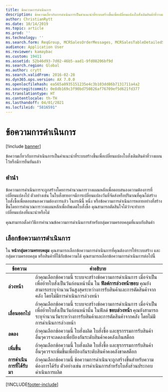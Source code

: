 ```yaml
---
title: ข้อความการดำเนินการ
description: ข้อความเกี่ยวกับการดำเนินการเป็นคำแนะนำที่ระบบสร้างขึ้นเพื่อเปลี่ยนแปลงใบสั่งเติมสินค้าที่วางแผนไว้หรือมีการยืนยันแล้ว
author: ChristianRytt
ms.date: 10/14/2019
ms.topic: article
ms.prod: ''
ms.technology: ''
ms.search.form: ReqGroup, MCRSalesOrderMessages, MCRSalesTableDetailedStatus, TAMItemVendRebateGroup, TAMVendRebate, TAMVendRebateAgreementLineInfoPart, TAMVendRebateGroup, TAMVendRebateTable, TAMVendRebateTrans, ReqTransActionListPage
audience: Application User
ms.reviewer: kamaybac
ms.custom: 19411
ms.assetid: 52b46d93-7d02-46b5-aad1-9fd08206bf9d
ms.search.region: Global
ms.author: crytt
ms.search.validFrom: 2016-02-28
ms.dyn365.ops.version: AX 7.0.0
ms.openlocfilehash: ea565a8935151235e4c3b103dd86b7131711a4a2
ms.sourcegitcommit: 0e8db169c3f90bd750826af76709ef5d621fd377
ms.translationtype: HT
ms.contentlocale: th-TH
ms.lasthandoff: 04/01/2021
ms.locfileid: "5816591"
---
```

# <a name="action-messages"></a>ข้อความการดำเนินการ

[!include [banner](../includes/banner.md)]

ข้อความเกี่ยวกับการดำเนินการเป็นคำแนะนำที่ระบบสร้างขึ้นเพื่อเปลี่ยนแปลงใบสั่งเติมสินค้าที่วางแผนไว้หรือมีการยืนยันแล้ว

## <a name="introduction"></a>คำนำ

ข้อความการดำเนินการจะถูกสร้างโดยการคำนวณการวางแผนหลักเพื่อตอบสนองความต้องการที่เปลี่ยนแปลงไป ตัวอย่างเช่น ในใบสั่งขายอาจมีการเปลี่ยนแปลงวันที่จัดส่งหรือปริมาณที่คุณได้สร้างใบสั่งซื้อเพื่อตอบสนองความต้องการแล้ว ในกรณีนี้ หนึ่ง หรือข้อความการดำเนินการหลายอย่างที่สร้างขึ้นโดยการคำนวณการวางแผนหลักเพื่ออัพเดตใบสั่งซื้อ คุณสามารถตัดสินใจได้ว่าจะทำการเปลี่ยนแปลงที่แนะนำหรือไม่

คุณสามารถตั้งค่าวิธีการคำนวณข้อความการดำเนินการสำหรับกลุ่มความครอบคลุมที่แนบกับสินค้า

## <a name="select-action-messages"></a>เลือกข้อความการดำเนินการ

ใน **หน้ากลุ่มความครอบคลุม** คุณสามารถเลือกข้อความการดำเนินการที่คุณต้องการให้ระบบสร้าง และกลุ่มความครอบคลุม หรือสินค้าที่ใช้กับข้อความได้ คุณสามารถเลือกข้อความการดำเนินการต่อไปนี้

| ข้อความ             | คำอธิบาย                                                                                                                                                                                                                                              |
|---------------------|----------------------------------------------------------------------------------------------------------------------------------------------------------------------------------------------------------------------------------------------------------|
| **ล่วงหน้า**         | ถ้าคุณเลือกข้อความนี้ ระบบจะสร้างข้อความการดำเนินการ เมื่อจำเป็น เพื่อย้ายใบสั่งเป็นวันก่อนหน้านั้น ใน **ฟิลด์การล่วงหน้าขอบ** คุณยังสามารถระบุจำนวนวันสูงสุดระหว่างการรับสินค้าและการตัดสินค้าจากคลัง โดยไม่มีการดำเนินการล่วงหน้า |
| **เลื่อนออกไป**        | ถ้าคุณเลือกข้อความนี้ ระบบจะสร้างข้อความการดำเนินการ เมื่อจำเป็น เพื่อย้ายใบสั่งเป็นวันก่อนหน้านั้น ในฟิลด์ **ขอบล่วงหน้า** คุณยังสามารถระบุจำนวนวันระหว่างการรับสินค้าและการตัดสินค้าจากคลัง โดยไม่มีการดำเนินการล่วงหน้า       |
| **ลดลง**        | ถ้าคุณเลือกข้อความนี้ ใบสั่งผลิต ใบสั่งซื้อ และธุรกรรมการรับสินค้าอื่นๆควรจะลดลงเพื่อป้องกันระดับสินค้าคงคลังเกินสต็อก                                                                                                   |
| **เพิ่มขึ้น**        | ถ้าคุณเลือกข้อความนี้ ใบสั่งผลิต ใบสั่งซื้อ และธุรกรรมการรับสินค้าอื่นๆควรจะเพิ่มขึ้นเพื่อป้องกันระดับสินค้าคงคลังขาดสต็อก                                                                                                    |
| **การดำเนินการที่ได้รับมา** | ถ้าคุณเลือกข้อความนี้ ข้อความการดำเนินจะถูกสร้างขึ้นสำหรับความต้องการได้รับ ตัวอย่างเช่น การดำเนินการสำหรับใบสั่งส่วนประกอบดำเนินการผลิต                                                                                                   |







[!INCLUDE[footer-include](../../includes/footer-banner.md)]